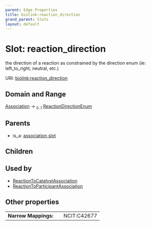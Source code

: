 ```yaml
---
parent: Edge Properties
title: biolink:reaction_direction
grand_parent: Slots
layout: default
---
```


# Slot: reaction_direction


the direction of a reaction as constrained by the direction enum (ie: left_to_right, neutral, etc.)

URI: [biolink:reaction_direction](https://w3id.org/biolink/vocab/reaction_direction)

## Domain and Range

[Association](Association.md) ->  <sub>0..1</sub> [ReactionDirectionEnum](ReactionDirectionEnum.md)

## Parents

 *  is_a: [association slot](association_slot.md)

## Children


## Used by

 * [ReactionToCatalystAssociation](ReactionToCatalystAssociation.md)
 * [ReactionToParticipantAssociation](ReactionToParticipantAssociation.md)

## Other properties

|  |  |  |
| --- | --- | --- |
| **Narrow Mappings:** | | NCIT:C42677 |

